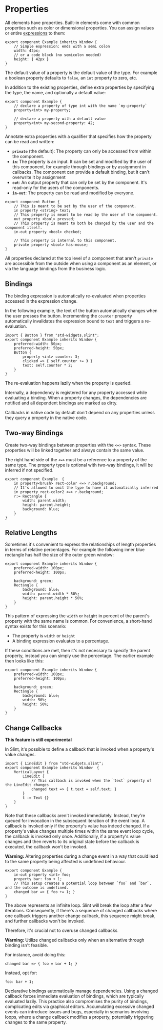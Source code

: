 <!-- Copyright © SixtyFPS GmbH <info@slint.dev> ; SPDX-License-Identifier: MIT -->
# Properties

All elements have properties. Built-in elements come with common properties such
as color or dimensional properties. You can assign values or entire
[expressions](expressions.md) to them:

```slint,no-preview
export component Example inherits Window {
    // Simple expression: ends with a semi colon
    width: 42px;
    // or a code block (no semicolon needed)
    height: { 42px }
}
```

The default value of a property is the default value of the type.
For example a boolean property defaults to `false`, an `int` property to zero, etc.

In addition to the existing properties, define extra properties by specifying the
type, the name, and optionally a default value:

```slint,no-preview
export component Example {
    // declare a property of type int with the name `my-property`
    property<int> my-property;

    // declare a property with a default value
    property<int> my-second-property: 42;
}
```

Annotate extra properties with a qualifier that specifies how the
property can be read and written:

-   **`private`** (the default): The property can only be accessed from within the component.
-   **`in`**: The property is an input. It can be set and modified by the user of this component,
    for example through bindings or by assignment in callbacks.
    The component can provide a default binding, but it can't overwrite it by
    assignment
-   **`out`**: An output property that can only be set by the component. It's read-only for the
    users of the components.
-   **`in-out`**: The property can be read and modified by everyone.

```slint,no-preview
export component Button {
    // This is meant to be set by the user of the component.
    in property <string> text;
    // This property is meant to be read by the user of the component.
    out property <bool> pressed;
    // This property is meant to both be changed by the user and the component itself.
    in-out property <bool> checked;

    // This property is internal to this component.
    private property <bool> has-mouse;
}
```

All properties declared at the top level of a component that aren't `private` are accessible from the outside when using a component as an element, or via the
language bindings from the business logic.

## Bindings

The binding expression is automatically re-evaluated when properties accessed in the expression change.

In the following example, the text of the button automatically changes when
the user presses the button. Incrementing the `counter` property automatically
invalidates the expression bound to `text` and triggers a re-evaluation.

```slint
import { Button } from "std-widgets.slint";
export component Example inherits Window {
    preferred-width: 50px;
    preferred-height: 50px;
    Button {
        property <int> counter: 3;
        clicked => { self.counter += 3 }
        text: self.counter * 2;
    }
}
```

The re-evaluation happens lazily when the property is queried.

Internally, a dependency is registered for any property accessed while evaluating a binding.
When a property changes, the dependencies are notified and all dependent bindings
are marked as dirty.

Callbacks in native code by default don't depend on any properties unless they query a property in the native code.

## Two-way Bindings

Create two-way bindings between properties with the `<=>` syntax. These properties will be linked
together and always contain the same value.

The right hand side of the `<=>` must be a reference to a property of the same type.
The property type is optional with two-way bindings, it will be inferred if not specified.

```slint,no-preview
export component Example  {
    in property<brush> rect-color <=> r.background;
    // It's allowed to omit the type to have it automatically inferred
    in property rect-color2 <=> r.background;
    r:= Rectangle {
        width: parent.width;
        height: parent.height;
        background: blue;
    }
}
```

## Relative Lengths

Sometimes it's convenient to express the relationships of length properties in terms of relative percentages.
For example the following inner blue rectangle has half the size of the outer green window:

```slint
export component Example inherits Window {
    preferred-width: 100px;
    preferred-height: 100px;

    background: green;
    Rectangle {
        background: blue;
        width: parent.width * 50%;
        height: parent.height * 50%;
    }
}
```

This pattern of expressing the `width` or `height` in percent of the parent's property with the same name is
common. For convenience, a short-hand syntax exists for this scenario:

-   The property is `width` or `height`
-   A binding expression evaluates to a percentage.

If these conditions are met, then it's not necessary to specify the parent property, instead you can simply
use the percentage. The earlier example then looks like this:

```slint
export component Example inherits Window {
    preferred-width: 100px;
    preferred-height: 100px;

    background: green;
    Rectangle {
        background: blue;
        width: 50%;
        height: 50%;
    }
}
```

## Change Callbacks

**This feature is still experimental**

In Slint, it's possible to define a callback that is invoked when a property's value changes.

```slint
import { LineEdit } from "std-widgets.slint";
export component Example inherits Window  {
    VerticalLayout {
        LineEdit {
            // This callback is invoked when the `text` property of the LineEdit changes
            changed text => { t.text = self.text; }
        }
        t := Text {}
    }
}
```

Note that these callbacks aren't invoked immediately.
Instead, they're queued for invocation in the subsequent iteration of the event loop.
A callback is invoked only if the property's value has indeed changed.
If a property's value changes multiple times within the same event loop cycle, the callback is invoked only once.
Additionally, if a property's value changes and then reverts to its original state before the callback is executed, the callback won't be invoked.

**Warning:** Altering properties during a change event in a way that could lead to the same property being affected is undefined behaviour.

```slint,no_preview
export component Example {
    in-out property <int> foo;
    property bar: foo + 1;
    // This setup creates a potential loop between `foo` and `bar`, and the outcome is undefined.
    changed bar => { foo += 1; }
}
```

The above represents an infinite loop. Slint will break the loop after a few iterations.
Consequently, if there's a sequence of changed callbacks where one callback triggers another change callback,
this sequence might break, and further callbacks won't be invoked.

Therefore, it's crucial not to overuse changed callbacks.

**Warning:** Utilize changed callbacks only when an alternative through binding isn't feasible.

For instance, avoid doing this:

```slint,ignore
changed bar => { foo = bar + 1; }
```

Instead, opt for:

```slint,ignore
foo: bar + 1;
```

Declarative bindings automatically manage dependencies.
Using a changed callback forces immediate evaluation of bindings, which are typically evaluated lazily.
This practice also compromises the purity of bindings, complicating edits via graphical editors.
Accumulating excessive changed events can introduce issues and bugs, especially in scenarios involving loops, where a change callback modifies a property, potentially triggering changes to the same property.

